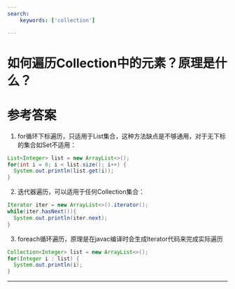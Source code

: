 ```yaml
---
search:
    keywords: ['collection']

---
```



# 如何遍历Collection中的元素？原理是什么？

# 参考答案

1. for循环下标遍历，只适用于List集合，这种方法缺点是不够通用，对于无下标的集合如Set不适用：
```java
List<Integer> list = new ArrayList<>();
for(int i = 0; i < list.size(); i++) {
  System.out.println(list.get(i));
}
```

2. 迭代器遍历，可以适用于任何Collection集合：
```java
Iterator iter = new ArrayList<>().iterator();
while(iter.hasNext()){
  System.out.println(iter.next);
}
```

3. foreach循环遍历，原理是在javac编译时会生成Iterator代码来完成实际遍历
```java
Collection<Integer> list = new ArrayList<>();
for(Integer i : list) {
  System.out.println(i);
}
```


---
